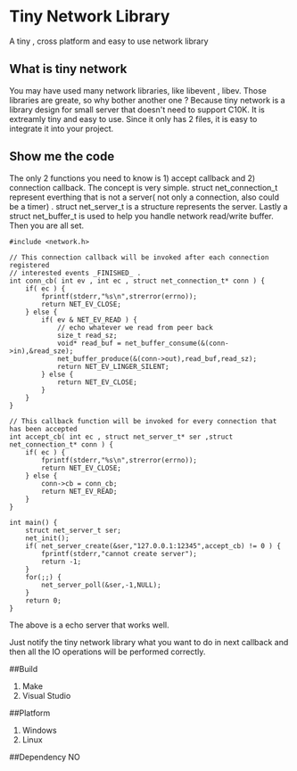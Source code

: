 # Tiny Network Library

A tiny , cross platform and easy to use network library

## What is tiny network

You may have used many network libraries, like libevent , libev. Those libraries are greate, so why bother another one ? Because tiny network is a library design for small server that doesn't need to support C10K. It is extreamly tiny and easy to use. Since it only has 2 files, it is easy to integrate it into your project.

## Show me the code 
The only 2 functions you need to know is 1) accept callback and 2) connection callback. The concept is very simple. struct net_connection_t represent everthing that is not a server( not only a connection, also could be a timer) . struct net_server_t is a structure represents the server. Lastly a struct net_buffer_t is used to help you handle network read/write buffer. Then you are all set.

```
#include <network.h>

// This connection callback will be invoked after each connection registered 
// interested events _FINISHED_ .
int conn_cb( int ev , int ec , struct net_connection_t* conn ) {
    if( ec ) {
        fprintf(stderr,"%s\n",strerror(errno));
        return NET_EV_CLOSE;
    } else {
        if( ev & NET_EV_READ ) {
            // echo whatever we read from peer back
            size_t read_sz;
            void* read_buf = net_buffer_consume(&(conn->in),&read_sze);
            net_buffer_produce(&(conn->out),read_buf,read_sz);
            return NET_EV_LINGER_SILENT;
        } else {
            return NET_EV_CLOSE;
        }
    }
}

// This callback function will be invoked for every connection that has been accepted
int accept_cb( int ec , struct net_server_t* ser ,struct net_connection_t* conn ) {
    if( ec ) {
        fprintf(stderr,"%s\n",strerror(errno));
        return NET_EV_CLOSE;
    } else {
        conn->cb = conn_cb;
        return NET_EV_READ;
    }
}

int main() {
    struct net_server_t ser;
    net_init();
    if( net_server_create(&ser,"127.0.0.1:12345",accept_cb) != 0 ) {
        fprintf(stderr,"cannot create server");
        return -1;
    } 
    for(;;) {
        net_server_poll(&ser,-1,NULL);
    }
    return 0;
}
```

The above is a echo server that works well. 

Just notify the tiny network library what you want to do in next callback and then all the IO operations will be performed correctly.

##Build
1. Make
2. Visual Studio

##Platform
1. Windows
2. Linux

##Dependency
NO
